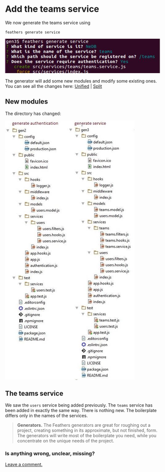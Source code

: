 # Add the teams service

We now generate the teams service using

```
feathers generate service
```

![Generate service](../assets/gen-service.jpg)

The generator will add some new modules and modify some existing ones.
You can see all the changes here:
[Unified](http://htmlpreview.github.io/?https://github.com/feathersjs/feathers-docs/blob/master/examples/step/_diff/02-gen3-line.html)
|
[Split](http://htmlpreview.github.io/?https://github.com/feathersjs/feathers-docs/blob/master/examples/step/_diff/02-gen3-side.html)


## New modules

The directory has changed:

![Compare gen2 and gen3 folders](../assets/gen2-3-dir.jpg)

## The teams service

We saw the `users` service being added previously.
The `teams` service has been added in exactly the same way.
There is nothing new.
The boilerplate differs only in the names of the services.

> **Generators.**
The Feathers generators are great for roughing out a project,
creating something in its approximate, but not finished, form.
The generators will write most of the boilerplate you need,
while you concentrate on the unique needs of the project.

### Is anything wrong, unclear, missing?

[Leave a comment.](https://github.com/feathersjs/feathers-docs/issues/new?title=Comment:Step-Generators-Service&body=Comment:Step-Generators-Service)
